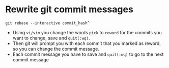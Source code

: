 # Rewrite git commit messages

```shell
git rebase --interactive commit_hash^
```

- Using `vi/vim` you change the words `pick` to `reword` for the commits you want to change, save and `quit(:wq)`.
- Then git will prompt you with each commit that you marked as reword, so you can change the commit message.
- Each commit message you have to save and `quit(:wq)` to go to the next commit message
